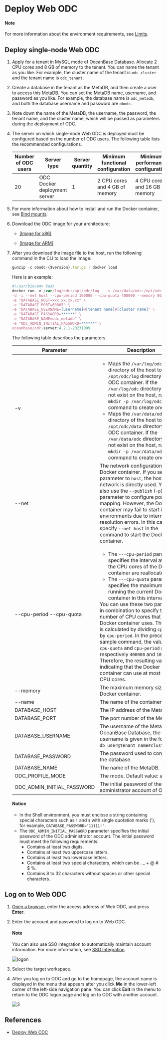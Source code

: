 # Deploy Web ODC

<main id="notice" type='explain'>
   <h4>Note</h4>
   <p>For more information about the environment requirements, see <a href="../../200.odc-overview/500.product-limits.md">Limits</a>. </p>
</main>

## Deploy single-node Web ODC

1. Apply for a tenant in MySQL mode of OceanBase Database. Allocate 2 CPU cores and 8 GB of memory to the tenant. You can name the tenant as you like. For example, the cluster name of the tenant is `odc_cluster` and the tenant name is `odc_tenant`.

2. Create a database in the tenant as the MetaDB, and then create a user to access this MetaDB. You can set the MetaDB name, username, and password as you like. For example, the database name is `odc_metadb`, and both the database username and password are `obodc`.

3. Note down the name of the MetaDB, the username, the password, the tenant name, and the cluster name, which will be passed as parameters during the deployment of ODC.

4. The server on which single-node Web ODC is deployed must be configured based on the number of ODC users. The following table lists the recommended configurations.

   | Number of ODC users | Server type | Server quantity | Minimum functional configuration | Minimum performance configuration |
   | ------------- |-------------   |-------------|-------------|-------------|
   | 20 | ODC Docker deployment server | 1 | 2 CPU cores and 4 GB of memory | 4 CPU cores and 16 GB of memory |

5. For more information about how to install and run the Docker container, see [Bind mounts](https://docs.docker.com/storage/bind-mounts/).

6. Download the ODC image for your architecture:

   - [\[Image for x86\]](https://obodc-front.oss-cn-beijing.aliyuncs.com/ODC%204.2.1/obodc4.2.1.tar.gz) <br>

   - [\[Image for ARM\]](https://obodc-front.oss-cn-beijing.aliyuncs.com/ODC%204.2.1/obodc4.2.1_arm.tar.gz)

7. After you download the image file to the host, run the following command in the CLI to load the image:


   ```javascript
   gunzip -c obodc-{$version}.tar.gz | docker load
   ```

   Here is an example:

   ```javascript
   #!/usr/bin/env bash
   docker run -v /var/log/odc:/opt/odc/log   -v /var/data/odc:/opt/odc/data \
   -d -i --net host --cpu-period 100000 --cpu-quota 400000 --memory 8G --name "obodc" \
   -e "DATABASE_HOST=xxx.xx.xx.xx" \
   -e "DATABASE_PORT=60805" \
   -e "DATABASE_USERNAME=[username]@[tenant name]#[cluster name]" \
   -e "DATABASE_PASSWORD=******" \
   -e "DATABASE_NAME=odc_metadb" \
   -e "ODC_ADMIN_INITIAL_PASSWORD=******" \
   oceanbase/odc-server:4.2.1-20231009
   ```

   The following table describes the parameters.

   | Parameter | Description |
   |-------------|--------------|
   | -v | <ul><li>Maps the `/var/log/odc` directory of the host to the `/opt/odc/log` directory in the ODC container.  If the `/var/log/odc` directory does not exist on the host, run the `mkdir -p /var/log/odc` command to create one. </li><li>Maps the `/var/data/odc` directory of the host to the `/opt/odc/data` directory in the ODC container. If the `/var/data/odc` directory does not exist on the host, run the `mkdir -p /var/data/odc` command to create one. </li></ul> |
   | --net | The network configuration of the Docker container. If you set this parameter to `host`, the host network is directly used.  You can also use the `--publish` (`-p`) parameter to configure port mapping. However, the Docker container may fail to start in some environments due to internal DNS resolution errors. In this case, specify `--net host` in the command to start the Docker container.  |
   | --cpu-period --cpu-quota | <ul><li> The `---cpu-period` parameter specifies the interval at which the CPU cores of the Docker container are reallocated, in μs. </li>   <li> The `---cpu-quota` parameter specifies the maximum time for running the current Docker container in this interval, in μs.  </li></ul>   You can use these two parameters in combination to specify the number of CPU cores that the Docker container uses. The value is calculated by dividing `cpu-quota` by `cpu-period`. In the preceding sample command, the values of `cpu-quota` and `cpu-period` are respectively `400000` and `100000`. Therefore, the resulting value is `4`, indicating that the Docker container can use at most four CPU cores.  |
   | --memory | The maximum memory size for the Docker container.  |
   | --name | The name of the container.  |
   | DATABASE_HOST | The IP address of the MetaDB.  |
   | DATABASE_PORT | The port number of the MetaDB.  |
   | DATABASE_USERNAME | The username of the MetaDB. In OceanBase Database, the username is given in the format of `db_user@tenant_name#cluster_name`.  |
   | DATABASE_PASSWORD | The password used to connect to the database.  |
   | DATABASE_NAME | The name of the MetaDB.  |
   | ODC_PROFILE_MODE | The mode. Default value: `alipay`.  |
   | ODC_ADMIN_INITIAL_PASSWORD | The initial password of the administrator account of ODC.  |

   <main id="notice" type='notice'>
       <h4>Notice</h4>
       <ul>
       <li>In the Shell environment, you must enclose a string containing special characters such as <code>!</code> and <code>$</code> with single quotation marks ('), for example, <code>DATABASE_PASSWORD='11111!'</code>. </li>
       <li>The <code>ODC_ADMIN_INITIAL_PASSWORD</code> parameter specifies the initial password of the ODC administrator account. The initial password must meet the following requirements:<ul><li>Contains at least two digits. </li><li>Contains at least two uppercase letters. </li><li>Contains at least two lowercase letters. </li><li>Contains at least two special characters, which can be . _ + @ # $ %. </li><li>Contains 8 to 32 characters without spaces or other special characters. </li></ul></li>
       </ul>
   </main>

## Log on to Web ODC

1. [Open a browser](https://www.oceanbase.com/docs/enterprise-odc-doc-cn-10000000002088520), enter the access address of Web ODC, and press **Enter**.

2. Enter the account and password to log on to Web ODC.

   <main id="notice" type='explain'>
      <h4>Note</h4>
      <p>You can also use SSO integration to automatically maintain account information. For more information, see <a href="../../1000.system-integration/100.sso-integration.md">SSO Integration</a>. </p>
   </main>

   ![logon](https://obbusiness-private.oss-cn-shanghai.aliyuncs.com/doc/img/odc/420/quickstart/webodc/2deployment%20odc/1-EN.png)

3. Select the target workspace.


4. After you log on to ODC and go to the homepage, the account name is displayed in the menu that appears after you click **Me** in the lower-left corner of the left-side navigation pane. You can click **Exit** in the menu to return to the ODC logon page and log on to ODC with another account.

   ![3](https://obbusiness-private.oss-cn-shanghai.aliyuncs.com/doc/img/odc/420/quickstart/webodc/2deployment%20odc/2-EN.png)


## References

- [Deploy Web ODC](../../1100.deployment-guide/100.deployment-overview.md)
